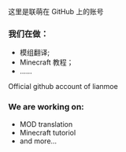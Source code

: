 这里是联萌在 GitHub 上的账号

### 我们在做：
- 模组翻译;
- Minecraft 教程；
- ……


Official github account of lianmoe 

### We are working on:
- MOD translation
- Minecraft tutoriol
- and more...
